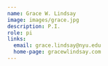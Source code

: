 ```yaml
---
name: Grace W. Lindsay
image: images/grace.jpg
description: P.I.
role: pi
links:
  email: grace.lindsay@nyu.edu
  home-page: gracewlindsay.com
---
```


